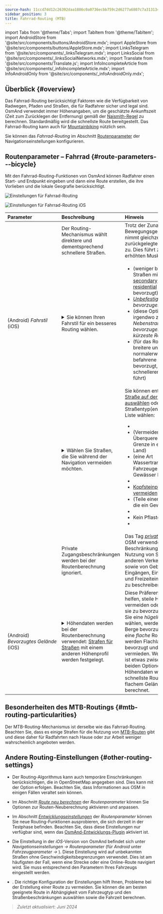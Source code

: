 ```yaml
---
source-hash: 11ccd7dd12c26392daa1886c0a0736ecbb759c2d6277a6807c7a313134cd6080
sidebar_position: 3
title: Fahrrad-Routing (MTB)
---
```

import Tabs from '@theme/Tabs';
import TabItem from '@theme/TabItem';
import AndroidStore from '@site/src/components/buttons/AndroidStore.mdx';
import AppleStore from '@site/src/components/buttons/AppleStore.mdx';
import LinksTelegram from '@site/src/components/_linksTelegram.mdx';
import LinksSocial from '@site/src/components/_linksSocialNetworks.mdx';
import Translate from '@site/src/components/Translate.js';
import InfoIncompleteArticle from '@site/src/components/_infoIncompleteArticle.mdx';
import InfoAndroidOnly from '@site/src/components/_infoAndroidOnly.mdx';



## Überblick {#overview}

Das Fahrrad-Routing berücksichtigt Faktoren wie die Verfügbarkeit von Radwegen, Pfaden und Straßen, die für Radfahrer sicher und legal sind. OsmAnd verwendet immer Höhenangaben, um die geschätzte Ankunftszeit (Zeit zum Zurücklegen der Entfernung) gemäß der [Naismith-Regel](https://en.wikipedia.org/wiki/Naismith%27s_rule#Scarf's_equivalence_between_distance_and_climb) zu berechnen. Standardmäßig wird die schnellste Route bereitgestellt.
Das Fahrrad-Routing kann auch für [Mountainbiking](#mtb-routing-particularities) nützlich sein.

Sie können das *Fahrrad-Routing* im Abschnitt [Routenparameter](../guidance/navigation-settings#route-parameters) der Navigationseinstellungen konfigurieren.


## Routenparameter – Fahrrad {#route-parameters---bicycle}

Mit den Fahrrad-Routing-Funktionen von OsmAnd können Radfahrer einen Start- und Endpunkt eingeben und dann eine Route erstellen, die ihre Vorlieben und die lokale Geografie berücksichtigt.

<Tabs groupId="operating-systems" queryString="operating-systems">

<TabItem value="android" label="Android">

![Einstellungen für Fahrrad-Routing](@site/static/img/navigation/routing/cycling_routing_andr.png)

</TabItem>

<TabItem value="ios" label="iOS">

![Einstellungen für Fahrrad-Routing iOS](@site/static/img/navigation/routing/cycling_routing_ios.png)

</TabItem>

</Tabs>

| Parameter | Beschreibung | Hinweis |
|:------------|:---------------|:---------------|
|*<Translate android="true" ids="fast_route_mode"/>* | Der Routing-Mechanismus wählt direktere und dementsprechend schnellere Straßen. | Trotz der Zunahme der Bewegungsgeschwindigkeit nimmt gleichzeitig auch die zurückgelegte Entfernung zu. Dies führt zu einem erhöhten Muskelaufwand. |
| *<Translate android="true" ids="routing_attr_driving_style_name"/>* (Android) *Fahrstil* (iOS) | <details><summary> Sie können Ihren Fahrstil für ein besseres Routing wählen. </summary> ![Fahrstil Fahrrad Android](@site/static/img/navigation/routing/style_cycling_andr.png) </details> | <ul><li> *<Translate android="true" ids="routing_attr_driving_style_safety_name"/>* (weniger befahrene Straßen mit den Tags [secondary](https://wiki.openstreetmap.org/wiki/Tag:highway%3Dsecondary) und [residential](https://wiki.openstreetmap.org/wiki/Tag:highway%3Dresidential) werden bevorzugt) </li><li> *[Unbefestigte Straßen](https://wiki.openstreetmap.org/wiki/Key:surface#Unpaved) bevorzugen* </li><li> *<Translate android="true" ids="routing_attr_driving_style_balance_name"/>* (diese Option liegt irgendwo zwischen *Nebenstraßen bevorzugen* und *kürzeste Route*) </li><li> *<Translate android="true" ids="routing_attr_driving_style_speed_name"/>* (für das Routing werden breitere und normalerweise stärker befahrene Straßen bevorzugt, was zu schnelleren Routen führt) </li></ul> |
| *<Translate android="true" ids="impassable_road"/>* | <details><summary> Wählen Sie Straßen, die Sie während der Navigation vermeiden möchten. </summary>![Straßen vermeiden Android](@site/static/img/navigation/routing/avoid_cycling_andr.png) </details> | Sie können entweder eine [Straße auf der Karte auswählen](../../map/map-context-menu/#avoid-road) oder Straßentyp(en) aus der Liste wählen: <ul><li>[<Translate android="true" ids="routing_attr_avoid_unpaved_name"/>](https://wiki.openstreetmap.org/wiki/Key:surface)</li><li>[<Translate android="true" ids="routing_attr_avoid_borders_name"/>](https://wiki.openstreetmap.org/wiki/Tag:barrier%3Dborder_control) (Vermeiden Sie das Überqueren einer Grenze in ein anderes Land)</li><li>[<Translate android="true" ids="routing_attr_avoid_ferries_name"/>](https://wiki.openstreetmap.org/wiki/Ferries) (eine Art Wassertransport, der Fahrzeuge über Gewässer befördert)</li><li>[<Translate android="true" ids="routing_attr_avoid_stairs_name"/>](https://wiki.openstreetmap.org/wiki/Tag:highway%3Dsteps)</li><li>[Kopfsteinpflaster vermeiden](https://wiki.openstreetmap.org/wiki/Tag:surface%3Dcobblestone)</li><li> [<Translate android="true" ids="routing_attr_avoid_fords_name"/>](https://wiki.openstreetmap.org/wiki/Tag:ford%3Dyes) (Teile einer Straße, über die ein Gewässer fließt) </li><li> [<Translate android="true" ids="routing_attr_avoid_tunnels_name"/>](https://wiki.openstreetmap.org/wiki/Key:tunnel) </li><li> Kein Pflasterstein</li><li> [<Translate android="true" ids="routing_attr_avoid_footways_name"/>](https://wiki.openstreetmap.org/wiki/Tag:highway%3Dfootway) </li></ul>|
| *<Translate android="true" ids="routing_attr_allow_private_name"/>* | Private Zugangsbeschränkungen werden bei der Routenberechnung ignoriert. | Das Tag *[private](https://wiki.openstreetmap.org/wiki/Key:access)* wird in OSM verwendet, um Beschränkungen der Nutzung von Straßen und anderen Verkehrswegen sowie von Gebäuden, Eingängen, Einrichtungen und Freizeiteinrichtungen zu beschreiben. |
|*<Translate android="true" ids="routing_attr_height_obstacles_name"/>* (Android) *Bevorzugtes&nbsp;Gelände* (iOS) | <details><summary> Höhendaten werden bei der Routenberechnung verwendet: [Strafen für Straßen](../../../technical/osmand-file-formats/osmand-routing-xml.md#penalties-of-elevation-data) mit einem anderen Höhenprofil werden festgelegt. </summary> ![Höhendaten verwenden Android](@site/static/img/navigation/routing/pedestrian_elevation_andr.png) </details> | Diese Präferenz kann helfen, steile Hügel zu vermeiden oder umgekehrt, sie zu bevorzugen. Wenn Sie eine *hügelige* Route wählen, werden Hügel und Berge bevorzugt. Wenn Sie eine *flache* Route wählen, werden Flachland bevorzugt und Hügel vermieden. Weniger hügelig ist etwas zwischen diesen beiden Optionen. Ohne Höhendaten wird die schnellste Route wie auf flachem Gelände berechnet. |


## Besonderheiten des MTB-Routings {#mtb-routing-particularities}

Der MTB-Routing-Mechanismus ist derselbe wie das Fahrrad-Routing. Beachten Sie, dass es einige Strafen für die Nutzung von [MTB-Routen](../../map/vector-maps.md#routes) gibt und diese daher für Radfahrten nach Hause oder zur Arbeit weniger wahrscheinlich angeboten werden.


## Andere Routing-Einstellungen {#other-routing-settings}

- Der Routing-Algorithmus kann auch temporäre Einschränkungen berücksichtigen, die in OpenStreetMap angegeben sind. Dies kann mit der Option *[<Translate android="true" ids="temporary_conditional_routing"/>](../routing/osmand-routing.md#consider-temporary-limitations)* erfolgen. Beachten Sie, dass Informationen aus OSM in einigen Fällen veraltet sein können.

- Im Abschnitt [*Route neu berechnen*](../../navigation/guidance/navigation-settings.md#recalculate-route) der *Routenparameter* können Sie Optionen zur Routen-Neuberechnung aktivieren und anpassen.

- Im Abschnitt [*Entwicklungseinstellungen*](../guidance/navigation-settings.md#development-settings) der *Routenparameter* können Sie neue Routing-Funktionen ausprobieren, die sich derzeit in der Testphase befinden. Beachten Sie, dass diese Einstellungen nur verfügbar sind, wenn das [OsmAnd-Entwicklungs-Plugin](../../plugins/development.md) aktiviert ist.

- Die Einstellung *[<Translate ios="true" ids="road_speeds"/>](../guidance/navigation-settings.md#road-speeds)* in der *iOS*-Version von OsmAnd befindet sich unter *Navigationseinstellungen → Routenparameter* (für *Android* unter *Fahrzeugparameter → [<Translate android="true" ids="default_speed_setting_title"/>](../guidance/navigation-settings.md#default-speed--road-speeds)*). Diese Einstellung wird auf unbekannten Straßen ohne Geschwindigkeitsbegrenzungen verwendet. Dies ist am häufigsten der Fall, wenn eine Strecke oder eine Online-Route navigiert wird. Sie muss entsprechend den Parametern Ihres Fahrzeugs eingestellt werden.

- *[<Translate ios="true" ids="vehicle_parameters"/>](../guidance/navigation-settings.md#vehicle-parameters)*. Die richtige Konfiguration der Einstellungen hilft Ihnen, Probleme bei der Erstellung einer Route zu vermeiden. Sie können die am besten geeignete Route in Abhängigkeit vom Fahrzeugtyp und den Straßenbeschränkungen auswählen sowie die Fahrzeit berechnen.

> *Zuletzt aktualisiert: Juni 2024*